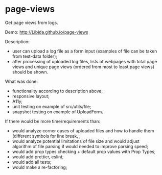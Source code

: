 # page-views
Get page views from logs.

Demo:
http://Libida.github.io/page-views

Description:
* user can upload a log file as a form input (examples of file can be taken from test-data folder);
* after processing of uploaded log files, lists of webpages with total page views and unique page views (ordered from most to least page views) should be shown.

What was done:
* functionality according to description above;
* responsive layout;
* A11y;
* unit testing on example of src/utils/file;
* snapshot testing on example of UploadForm.

If there would be more time/requirements than:
* would analyze corner cases of uploaded files and how to handle them (different symbols for line break, ;
* would analyze potential limitations of file size and would adjust algorithm of file parsing if would needed to improve parsing speed;
* would add prop types checking + default prop values with Prop Types;
* would add prettier, eslint;
* would add all tests;
* would make a re-factoring;
